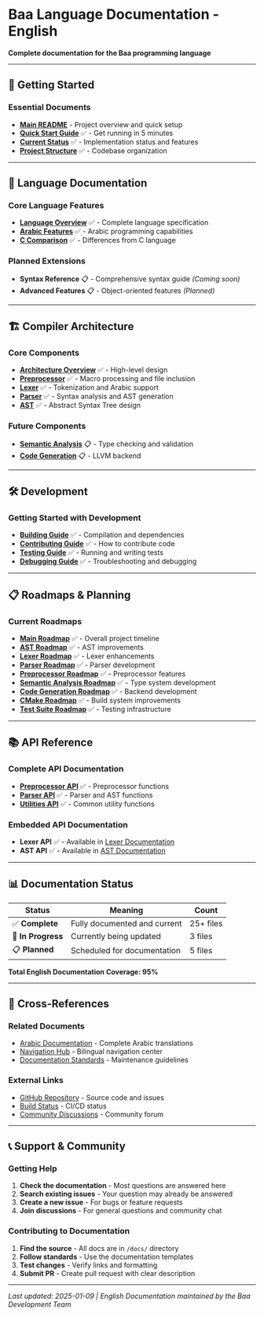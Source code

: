 # Baa Language Documentation - English

**Complete documentation for the Baa programming language**

---

## 📖 **Getting Started**

### Essential Documents
- [**Main README**](../../README.md) - Project overview and quick setup
- [**Quick Start Guide**](../00_OVERVIEW/QUICK_START.md) ✅ - Get running in 5 minutes
- [**Current Status**](../00_OVERVIEW/CURRENT_STATUS.md) ✅ - Implementation status and features
- [**Project Structure**](../00_OVERVIEW/PROJECT_STRUCTURE.md) ✅ - Codebase organization

---

## 🔧 **Language Documentation**

### Core Language Features
- [**Language Overview**](../01_LANGUAGE_SPECIFICATION/LANGUAGE_OVERVIEW.md) ✅ - Complete language specification
- [**Arabic Features**](../01_LANGUAGE_SPECIFICATION/ARABIC_FEATURES.md) ✅ - Arabic programming capabilities
- [**C Comparison**](../01_LANGUAGE_SPECIFICATION/C_COMPARISON.md) ✅ - Differences from C language

### Planned Extensions
- **Syntax Reference** 📋 - Comprehensive syntax guide *(Coming soon)*
- **Advanced Features** 📋 - Object-oriented features *(Planned)*

---

## 🏗️ **Compiler Architecture**

### Core Components
- [**Architecture Overview**](../02_COMPILER_ARCHITECTURE/ARCHITECTURE_OVERVIEW.md) ✅ - High-level design
- [**Preprocessor**](../02_COMPILER_ARCHITECTURE/PREPROCESSOR.md) ✅ - Macro processing and file inclusion
- [**Lexer**](../02_COMPILER_ARCHITECTURE/LEXER.md) ✅ - Tokenization and Arabic support
- [**Parser**](../02_COMPILER_ARCHITECTURE/PARSER.md) ✅ - Syntax analysis and AST generation
- [**AST**](../02_COMPILER_ARCHITECTURE/AST.md) ✅ - Abstract Syntax Tree design

### Future Components
- [**Semantic Analysis**](../02_COMPILER_ARCHITECTURE/SEMANTIC_ANALYSIS.md) 📋 - Type checking and validation
- [**Code Generation**](../02_COMPILER_ARCHITECTURE/CODE_GENERATION.md) 📋 - LLVM backend

---

## 🛠️ **Development**

### Getting Started with Development
- [**Building Guide**](../03_DEVELOPMENT/BUILDING.md) ✅ - Compilation and dependencies
- [**Contributing Guide**](../03_DEVELOPMENT/CONTRIBUTING.md) ✅ - How to contribute code
- [**Testing Guide**](../03_DEVELOPMENT/TESTING.md) ✅ - Running and writing tests
- [**Debugging Guide**](../03_DEVELOPMENT/DEBUGGING.md) ✅ - Troubleshooting and debugging

---

## 📋 **Roadmaps & Planning**

### Current Roadmaps
- [**Main Roadmap**](../04_ROADMAP/ROADMAP_OVERVIEW.md) ✅ - Overall project timeline
- [**AST Roadmap**](../04_ROADMAP/AST_ROADMAP.md) ✅ - AST improvements
- [**Lexer Roadmap**](../04_ROADMAP/LEXER_ROADMAP.md) ✅ - Lexer enhancements
- [**Parser Roadmap**](../04_ROADMAP/PARSER_ROADMAP.md) ✅ - Parser development
- [**Preprocessor Roadmap**](../04_ROADMAP/PREPROCESSOR_ROADMAP.md) ✅ - Preprocessor features
- [**Semantic Analysis Roadmap**](../04_ROADMAP/SEMANTIC_ANALYSIS_ROADMAP.md) ✅ - Type system development
- [**Code Generation Roadmap**](../04_ROADMAP/LLVM_CODEGEN_ROADMAP.md) ✅ - Backend development
- [**CMake Roadmap**](../04_ROADMAP/CMAKE_ROADMAP.md) ✅ - Build system improvements
- [**Test Suite Roadmap**](../04_ROADMAP/Test_Suite_Roadmap.md) ✅ - Testing infrastructure

---

## 📚 **API Reference**

### Complete API Documentation
- [**Preprocessor API**](../05_API_REFERENCE/PREPROCESSOR_API.md) ✅ - Preprocessor functions
- [**Parser API**](../05_API_REFERENCE/PARSER_API.md) ✅ - Parser and AST functions
- [**Utilities API**](../05_API_REFERENCE/UTILITIES_API.md) ✅ - Common utility functions

### Embedded API Documentation
- **Lexer API** ✅ - Available in [Lexer Documentation](../02_COMPILER_ARCHITECTURE/LEXER.md)
- **AST API** ✅ - Available in [AST Documentation](../02_COMPILER_ARCHITECTURE/AST.md)

---

## 📊 **Documentation Status**

| Status | Meaning | Count |
|--------|---------|-------|
| ✅ **Complete** | Fully documented and current | 25+ files |
| 🔄 **In Progress** | Currently being updated | 3 files |
| 📋 **Planned** | Scheduled for documentation | 5 files |

**Total English Documentation Coverage: 95%**

---

## 🔗 **Cross-References**

### Related Documents
- [Arabic Documentation](index_ar.md) - Complete Arabic translations
- [Navigation Hub](index.md) - Bilingual navigation center
- [Documentation Standards](../DOCUMENTATION_STRUCTURE_PLAN.md) - Maintenance guidelines

### External Links
- [GitHub Repository](https://github.com/YourRepo/Baa) - Source code and issues
- [Build Status](https://github.com/YourRepo/Baa/actions) - CI/CD status
- [Community Discussions](https://github.com/YourRepo/Baa/discussions) - Community forum

---

## 📞 **Support & Community**

### Getting Help
1. **Check the documentation** - Most questions are answered here
2. **Search existing issues** - Your question may already be answered
3. **Create a new issue** - For bugs or feature requests
4. **Join discussions** - For general questions and community chat

### Contributing to Documentation
1. **Find the source** - All docs are in `/docs/` directory
2. **Follow standards** - Use the documentation templates
3. **Test changes** - Verify links and formatting
4. **Submit PR** - Create pull request with clear description

---

*Last updated: 2025-01-09 | English Documentation maintained by the Baa Development Team*